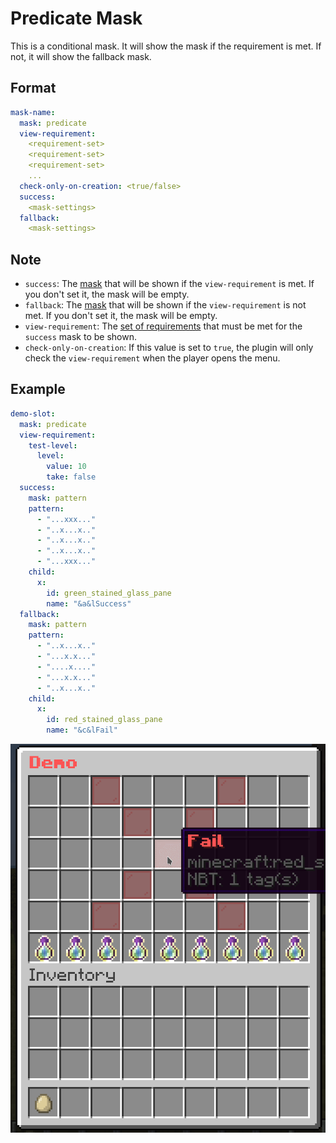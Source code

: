 # Predicate Mask

This is a conditional mask. It will show the mask if the requirement is met. If not, it will show the fallback mask.

## Format

```yaml
mask-name:
  mask: predicate
  view-requirement:
    <requirement-set>
    <requirement-set>
    <requirement-set>
    ...
  check-only-on-creation: <true/false>
  success:
    <mask-settings>
  fallback:
    <mask-settings>
```

## Note

* `success`: The [mask](../mask.md) that will be shown if the `view-requirement` is met. If you don't set it, the mask will be empty.
* `fallback`: The [mask](../mask.md) that will be shown if the `view-requirement` is not met. If you don't set it, the mask will be empty.
* `view-requirement`: The [set of requirements](../../../Requirement-Set.md) that must be met for the `success` mask to be shown.
* `check-only-on-creation`: If this value is set to `true`, the plugin will only check the `view-requirement` when the player opens the menu.

## Example

```yaml
demo-slot:
  mask: predicate
  view-requirement:
    test-level:
      level: 
        value: 10
        take: false
  success:
    mask: pattern
    pattern:
      - "...xxx..."
      - "..x...x.."
      - "..x...x.."
      - "..x...x.."
      - "...xxx..."
    child:
      x:
        id: green_stained_glass_pane
        name: "&a&lSuccess"
  fallback:
    mask: pattern
    pattern:
      - "..x...x.."
      - "...x.x..."
      - "....x...."
      - "...x.x..."
      - "..x...x.."
    child:
      x:
        id: red_stained_glass_pane
        name: "&c&lFail"
```

![Predicate 1](./images/predicate-1.gif)
